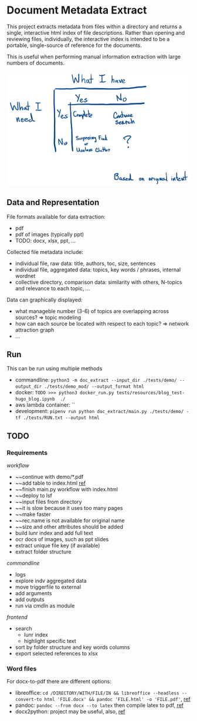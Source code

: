 # Document Metadata Extract

This project extracts metadata from files within a directory and returns a single, interactive html index of file descriptions.  Rather than opening and reviewing files, individually, the interactive index is intended to be a portable, single-source of reference for the documents.

This is useful when performing manual information extraction with large numbers of documents.

![Information Extraction Framework](./docs/IE_framework.jpg)


## Data and Representation

File formats available for data extraction:

* pdf
* pdf of images (typically ppt)
* TODO: docx, xlsx, ppt, ...

Collected file metadata include:

* individual file, raw data: title, authors, toc, size, sentences
* individual file, aggregated data: topics, key words / phrases, internal wordnet
* collective directory, comparison data: similarity with others, N-topics and relevance to each topic, ...

Data can graphically displayed:

* what manageble number (3-6) of topics are overlapping across sources?  => topic modeling
* how can each source be located with respect to each topic?  => network attraction graph
* ...



## Run

This can be run using multiple methods

* commandline: `python3 -m doc_extract --input_dir ./tests/demo/ --output_dir ./tests/demo_mod/ --output_format html`
* docker: `TODO >>> python3 docker_run.py tests/resources/blog_test-hugo_blog.ipynb  ./ `
* aws lambda container: ``
* development: `pipenv run python doc_extract/main.py ./tests/demo/ -tf ./tests/RUN.txt --output html`


## TODO

### Requirements

_workflow_
* ~~continue with demo/*.pdf
* ~~add table to index.html [ref](https://codepen.io/jopico/pen/kyRprJ)
* ~~finish main.py workflow with index.html
* ~~deploy to lsf
* ~~input files from directory
* ~~it is slow because it uses too many pages
* ~~make faster
* ~~rec.name is not available for original name
* ~~size and other attributes should be added
* build lunr index and add full text
* ocr docs of images, such as ppt slides
* extract unique file key (if available)
* extract folder structure

_commandline_
* logs
* explore indv aggregated data
* move triggerfile to external
* add arguments
* add outputs
* run via cmdln as module

_frontend_
* search 
  - lunr index
  - highlight specific text
* sort by folder structure and key words columns
* export selected references to xlsx



### Word files

For docx-to-pdf there are different options:

* libreoffice: `cd /DIRECTORY/WITH/FILE/IN && libreoffice --headless --convert-to html 'FILE.docx' && pandoc 'FILE.html' -o 'FILE.pdf'`, [ref](https://unix.stackexchange.com/questions/105584/convert-a-docx-to-a-pdf-with-pandoc)
* pandoc: `pandoc --from docx --to latex` then compile latex to pdf, [ref](https://pandoc.org/try/)
* docx2python: project may be useful, also, [ref](https://github.com/ShayHill/docx2python)